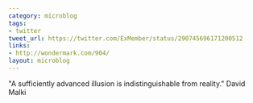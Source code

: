 ```yaml
---
category: microblog
tags:
- twitter
tweet_url: https://twitter.com/ExMember/status/290745696171200512
links:
- http://wondermark.com/904/
layout: microblog
---
```

"A sufficiently advanced illusion is indistinguishable from reality." David Malki
